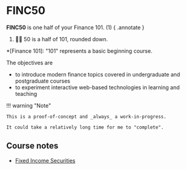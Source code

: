 # FINC50

**FINC50** is one half of your Finance 101. (1)
{ .annotate }

1. 🙋‍♂️ 50 is a half of 101, rounded down.

*[Finance 101]: "101" represents a basic beginning course.

The objectives are

- to introduce modern finance topics covered in undergraduate and postgraduate courses
- to experiment interactive web-based technologies in learning and teaching

!!! warning "Note"

    This is a proof-of-concept and _always_ a work-in-progress.

    It could take a relatively long time for me to "complete".

## Course notes

- [Fixed Income Securities](./fixed-income/)
